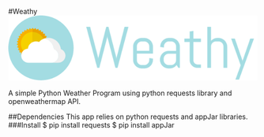 #Weathy
![Logo](Weathy_logo.png)

A simple Python Weather Program using python requests library and openweathermap API.


##Dependencies
This app relies on python requests and appJar libraries.
###Install
$ pip install requests
$ pip install appJar
